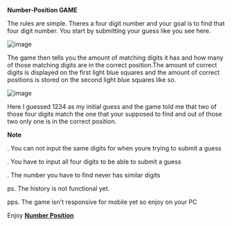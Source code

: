 <strong>Number-Position GAME</strong>

The rules are simple. Theres a four digit number and your goal is to 
find that four digit number. You start by submitting your guess like 
you see here.

![image](https://user-images.githubusercontent.com/74484536/155799217-96c6bc47-b9b3-4dd9-ae43-ea70f6926813.png)

The game then tells you the amount of matching digits it has and how 
many of those matching digits are in the correct position.The amount of 
correct digits is displayed on the first light blue squares and the amount of 
correct positions is stored on the second light blue squares like so.

![image](https://user-images.githubusercontent.com/74484536/155799106-4e3437cd-03c5-40cc-9537-b96cf063fbf5.png)

Here I guessed 1234 as my initial guess and the game told me that two
of those four digits match the one that your supposed to find and out 
of those two only one is in the correct position. 

<strong>Note</strong>

. You can not input the same digits for when youre trying to submit a 
guess

. You have to input all four digits to be able to submit a guess 

. The number you have to find never has similar digits 

ps. The history is not functional yet.

pps. The game isn't responsive for mobile yet so enjoy on your PC

Enjoy <strong>[Number Position](https://bereket6244.github.io/NUMP0V2/)</strong>


